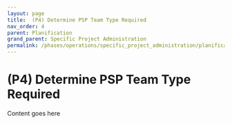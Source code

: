 ```yaml
---
layout: page
title:  (P4) Determine PSP Team Type Required
nav_order: 4
parent: Planification
grand_parent: Specific Project Administration
permalink: /phases/operations/specific_project_administration/planification/p4/
---
```


# (P4) Determine PSP Team Type Required
Content goes here